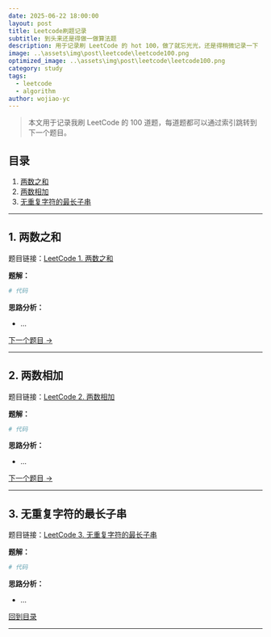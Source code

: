 ```yaml
---
date: 2025-06-22 18:00:00
layout: post
title: Leetcode刷题记录
subtitle: 到头来还是得做一做算法题
description: 用于记录刷 LeetCode 的 hot 100，做了就忘光光，还是得稍微记录一下
image: ..\assets\img\post\leetcode\leetcode100.png
optimized_image: ..\assets\img\post\leetcode\leetcode100.png
category: study
tags:
  - leetcode
  - algorithm
author: wojiao-yc
---
```


> 本文用于记录我刷 LeetCode 的 100 道题，每道题都可以通过索引跳转到下一个题目。

## 目录

1. [两数之和](#1-两数之和)
2. [两数相加](#2-两数相加)
3. [无重复字符的最长子串](#3-无重复字符的最长子串)

---

## 1. 两数之和

题目链接：[LeetCode 1. 两数之和](https://leetcode.cn/problems/two-sum/)

**题解：**
```python
# 代码
```

**思路分析：**
- ...

[下一个题目 →](#2-两数相加)

---

## 2. 两数相加

题目链接：[LeetCode 2. 两数相加](https://leetcode.cn/problems/add-two-numbers/)

**题解：**
```python
# 代码
```

**思路分析：**
- ...

[下一个题目 →](#3-无重复字符的最长子串)

---

## 3. 无重复字符的最长子串

题目链接：[LeetCode 3. 无重复字符的最长子串](https://leetcode.cn/problems/longest-substring-without-repeating-characters/)

**题解：**
```python
# 代码
```

**思路分析：**
- ...

[回到目录](#目录)

--- 